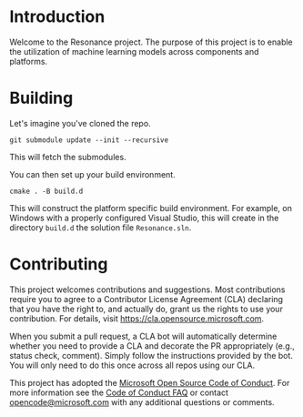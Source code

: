 # Introduction 

Welcome to the Resonance project. The purpose of this project is to enable the utilization of machine learning models across components and platforms.

# Building

Let's imagine you've cloned the repo.

```
git submodule update --init --recursive
```

This will fetch the submodules.

You can then set up your build environment.

```
cmake . -B build.d
```

This will construct the platform specific build environment. For example, on Windows with a properly configured Visual Studio, this will create in the directory `build.d` the solution file `Resonance.sln`.

# Contributing

This project welcomes contributions and suggestions.  Most contributions require you to agree to a
Contributor License Agreement (CLA) declaring that you have the right to, and actually do, grant us
the rights to use your contribution. For details, visit https://cla.opensource.microsoft.com.

When you submit a pull request, a CLA bot will automatically determine whether you need to provide
a CLA and decorate the PR appropriately (e.g., status check, comment). Simply follow the instructions
provided by the bot. You will only need to do this once across all repos using our CLA.

This project has adopted the [Microsoft Open Source Code of Conduct](https://opensource.microsoft.com/codeofconduct/).
For more information see the [Code of Conduct FAQ](https://opensource.microsoft.com/codeofconduct/faq/) or
contact [opencode@microsoft.com](mailto:opencode@microsoft.com) with any additional questions or comments.